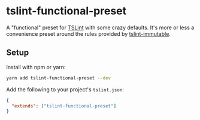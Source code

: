 # tslint-functional-preset

A "functional" preset for [TSLint](https://github.com/palantir/tslint) with some crazy defaults. It's more or less a convenience preset around the rules provided by [tslint-immutable](https://github.com/jonaskello/tslint-immutable).

## Setup

Install with npm or yarn:

```bash
yarn add tslint-functional-preset --dev
```

Add the following to your project's `tslint.json`:

```json
{
  "extends": ["tslint-functional-preset"]
}
```
